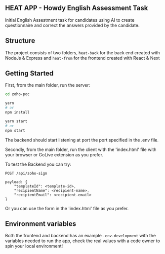 ## HEAT APP - Howdy English Assessment Task

Initial English Assestment task for candidates using AI to create questionnaire and correct the answers provided by the candidate.

## Structure

The project consists of two folders, `heat-back` for the back end created with NodeJs & Express and `heat-from` for the frontend created with React & Next

## Getting Started

First, from the main folder, run the  server:

```bash
cd zoho-poc

yarn
# or
npm install

yarn start
# or
npm start

```

The backend should start listening at port the port specified in the .env file.

Secondly, from the main folder, run the client with the 'index.html' file with your browser or GoLive extension as you prefer.

To test the Backend you can try:

```
POST /api/zoho-sign

payload: {
    "templateId": <template-id>,
    "recipientName": <recipient-name>,
    "recipientEmail": <recipient-email>
}
```

Or you can use the form in the 'index.html'  file as you prefer.


## Environment variables

Both the frontend and backend has an example `.env.development` with the variables needed to run the app, check the real values with a code owner to spin your local environment!
